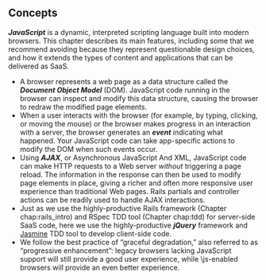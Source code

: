 ## Concepts


_**JavaScript**_ is a dynamic, interpreted scripting language built into
modern browsers.
This chapter describes its main features, including some that we
recommend avoiding
because they represent questionable design choices, and how it extends
the types of content and applications that can be delivered as SaaS.



*  A browser represents a web page as a data structure called the _**Document Object Model**_ (DOM). JavaScript code running in the browser can inspect and modify this data structure, causing the browser to redraw the modified page elements.
*  When a user interacts with the browser (for example, by typing, clicking, or moving the mouse) or the browser makes progress in an interaction with a server, the browser generates an _**event**_ indicating what happened.  Your JavaScript code can take app-specific actions to modify the DOM when such events occur.
*  Using _**AJAX**_, or Asynchronous JavaScript And XML, JavaScript code can make HTTP requests to a Web server *without* triggering a page reload.  The information in the response can then be used to modify page elements in place, giving a richer and often more responsive user experience than traditional Web pages.  Rails partials and controller actions can be readily used to handle AJAX interactions.
*  Just as we use the highly-productive Rails framework (Chapter chap:rails_intro) and RSpec TDD tool (Chapter chap:tdd) for server-side SaaS code, here we use the highly-productive _**jQuery**_ framework and [Jasmine](http://pivotal.github.com/jasmine) TDD tool to develop client-side code.
*  We follow the best practice of “graceful degradation,” also referred to as “progressive enhancement”: legacy browsers lacking JavaScript support will still provide a good user experience, while \js-enabled browsers will provide an even better experience.